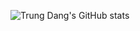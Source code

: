 ![Trung Dang's GitHub stats](https://github-readme-stats.vercel.app/api?username=nguyenvothuan&show_icons=true&theme=merko)

<!---
dmtrung14/dmtrung14 is a ✨ special ✨ repository because its `README.md` (this file) appears on your GitHub profile.
You can click the Preview link to take a look at your changes.
--->
